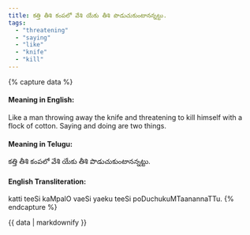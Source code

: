 ```yaml
---
title: కత్తి తీశి కంపలో వేశి యేకు తీశి పొడుచుకుంటానన్నట్టు.
tags:
  - "threatening"
  - "saying"
  - "like"
  - "knife"
  - "kill"
---
```


{% capture data %}
#### Meaning in English:
Like a man throwing away the knife and threatening to kill himself with a flock of cotton.
Saying and doing are two things.

#### Meaning in Telugu:
కత్తి తీశి కంపలో వేశి యేకు తీశి పొడుచుకుంటానన్నట్టు.

#### English Transliteration:
katti teeSi kaMpalO vaeSi yaeku teeSi poDuchukuMTaanannaTTu.
{% endcapture %}

{{ data | markdownify }}

